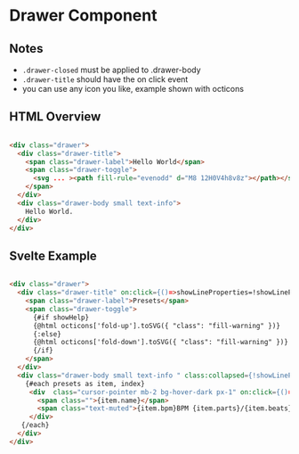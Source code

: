 # Drawer Component

## Notes

- ```.drawer-closed``` must be applied to .drawer-body
- ```.drawer-title``` should have the on click event
- you can use any icon you like, example shown with octicons

## HTML Overview

```html

<div class="drawer">
  <div class="drawer-title">
    <span class="drawer-label">Hello World</span>
    <span class="drawer-toggle">
      <svg ... ><path fill-rule="evenodd" d="M8 12H0V4h8v8z"></path></svg>
    </span>
  </div>
  <div class="drawer-body small text-info">
    Hello World.
  </div>
</div>

```

## Svelte Example

```html

<div class="drawer">
  <div class="drawer-title" on:click={()=>showLineProperties=!showLineProperties}>
    <span class="drawer-label">Presets</span>
    <span class="drawer-toggle">
      {#if showHelp}
      {@html octicons['fold-up'].toSVG({ "class": "fill-warning" })}
      {:else}
      {@html octicons['fold-down'].toSVG({ "class": "fill-warning" })}
      {/if}
    </span>
  </div>
  <div class="drawer-body small text-info " class:collapsed={!showLineProperties}>
    {#each presets as item, index}
     <div  class="cursor-pointer mb-2 bg-hover-dark px-1" on:click={()=>loadPresetByIndex(index)}>
       <span class="">{item.name}</span>
       <span class="text-muted">{item.bpm}BPM {item.parts}/{item.beats}</span>
     </div>
   {/each}
  </div>
</div>

```

